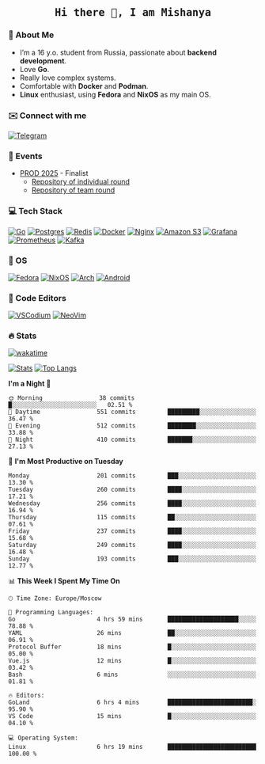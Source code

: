 <h2 align='center'><samp><strong>Hi there 👋, I am Mishanya</strong></samp></h2>

### 🚀 About Me

- I’m a 16 y.o. student from Russia, passionate about **backend development**.
- Love **Go**.
- Really love complex systems.
- Comfortable with **Docker** and **Podman**.
- **Linux** enthusiast, using **Fedora** and **NixOS** as my main OS.

### ✉️ Connect with me

[![Telegram](https://img.shields.io/badge/Telegram-2CA5E0?style=for-the-badge&logo=telegram&logoColor=white)](https://t.me/misshanya7)

### 📅 Events

- [PROD 2025](https://prodcontest.ru) - Finalist
  - [Repository of individual round](https://github.com/misshanya/PROD2025-final-individual)
  - [Repository of team round](https://github.com/Central-University-IT-prod/2025-final-command-team-32-prod-final-team/)

### 💻 Tech Stack

[![Go](https://img.shields.io/badge/Go-%2300ADD8.svg?style=for-the-badge&logo=go&logoColor=white)](https://go.dev)
[![Postgres](https://img.shields.io/badge/Postgres-%23316192.svg?style=for-the-badge&logo=postgresql&logoColor=white)](https://postgresql.org)
[![Redis](https://img.shields.io/badge/redis-%23DD0031.svg?style=for-the-badge&logo=redis&logoColor=white)](https://redis.io)
[![Docker](https://img.shields.io/badge/Docker-2496ED?style=for-the-badge&logo=docker&logoColor=fff)](https://docker.com)
[![Nginx](https://img.shields.io/badge/nginx-%23009639.svg?style=for-the-badge&logo=nginx&logoColor=white)](https://nginx.org)
[![Amazon S3](https://img.shields.io/badge/Amazon%20S3-FF9900?style=for-the-badge&logo=amazons3&logoColor=white)](https://aws.amazon.com/s3)
[![Grafana](https://img.shields.io/badge/Grafana-F2F4F9?style=for-the-badge&logo=grafana&logoColor=orange&labelColor=F2F4F9)](https://grafana.com)
[![Prometheus](https://img.shields.io/badge/Prometheus-000000?style=for-the-badge&logo=prometheus&labelColor=000000)](https://prometheus.io)
[![Kafka](https://img.shields.io/badge/Apache_Kafka-231F20?style=for-the-badge&logo=apache-kafka&logoColor=white)](https://kafka.apache.org)

### 🐧 OS

[![Fedora](https://img.shields.io/badge/Fedora-51A2DA?style=for-the-badge&logo=fedora&logoColor=fff)](https://fedoraproject.org)
[![NixOS](https://img.shields.io/badge/NixOS-5277C3?style=for-the-badge&logo=nixos&logoColor=white)](https://nixos.org)
[![Arch](https://img.shields.io/badge/Arch%20Linux-1793D1?logo=arch-linux&logoColor=fff&style=for-the-badge)](https://archlinux.org)
[![Android](https://img.shields.io/badge/Android-3DDC84?style=for-the-badge&logo=android&logoColor=white)](https://android.com)

### 📝 Code Editors

[![VSCodium](https://img.shields.io/badge/VSCodium-2F80ED?style=for-the-badge&logo=vscodium&logoColor=fff)](https://vscodium.com)
[![NeoVim](https://img.shields.io/badge/NeoVim-%2357A143.svg?&style=for-the-badge&logo=neovim&logoColor=white)](https://neovim.io)

### 🔥 Stats

[![wakatime](https://wakatime.com/badge/user/6c2e820c-673b-4690-9190-7b15c368b37f.svg?style=for-the-badge)](https://wakatime.com/@misshanya)

[![Stats](https://github-readme-stats.vercel.app/api?username=misshanya&show_icons=true&theme=dracula)](#)
[![Top Langs](https://github-readme-stats.vercel.app/api/top-langs/?username=misshanya&layout=compact&theme=dracula)](#)

<!--START_SECTION:waka-->
**I'm a Night 🦉** 

```text
🌞 Morning                38 commits          █░░░░░░░░░░░░░░░░░░░░░░░░   02.51 % 
🌆 Daytime                551 commits         █████████░░░░░░░░░░░░░░░░   36.47 % 
🌃 Evening                512 commits         ████████░░░░░░░░░░░░░░░░░   33.88 % 
🌙 Night                  410 commits         ███████░░░░░░░░░░░░░░░░░░   27.13 % 
```
📅 **I'm Most Productive on Tuesday** 

```text
Monday                   201 commits         ███░░░░░░░░░░░░░░░░░░░░░░   13.30 % 
Tuesday                  260 commits         ████░░░░░░░░░░░░░░░░░░░░░   17.21 % 
Wednesday                256 commits         ████░░░░░░░░░░░░░░░░░░░░░   16.94 % 
Thursday                 115 commits         ██░░░░░░░░░░░░░░░░░░░░░░░   07.61 % 
Friday                   237 commits         ████░░░░░░░░░░░░░░░░░░░░░   15.68 % 
Saturday                 249 commits         ████░░░░░░░░░░░░░░░░░░░░░   16.48 % 
Sunday                   193 commits         ███░░░░░░░░░░░░░░░░░░░░░░   12.77 % 
```


📊 **This Week I Spent My Time On** 

```text
🕑︎ Time Zone: Europe/Moscow

💬 Programming Languages: 
Go                       4 hrs 59 mins       ████████████████████░░░░░   78.88 % 
YAML                     26 mins             ██░░░░░░░░░░░░░░░░░░░░░░░   06.91 % 
Protocol Buffer          18 mins             █░░░░░░░░░░░░░░░░░░░░░░░░   05.00 % 
Vue.js                   12 mins             █░░░░░░░░░░░░░░░░░░░░░░░░   03.42 % 
Bash                     6 mins              ░░░░░░░░░░░░░░░░░░░░░░░░░   01.81 % 

🔥 Editors: 
GoLand                   6 hrs 4 mins        ████████████████████████░   95.90 % 
VS Code                  15 mins             █░░░░░░░░░░░░░░░░░░░░░░░░   04.10 % 

💻 Operating System: 
Linux                    6 hrs 19 mins       █████████████████████████   100.00 % 
```


<!--END_SECTION:waka-->
